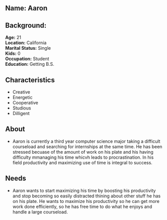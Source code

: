 
## Name: Aaron

## Background:
**Age:** 21  
**Location:** California   
**Marital Status:** Single  
**Kids:** 0  
**Occupation:** Student  
**Education:** Getting B.S. 

## Characteristics
* Creative
* Energetic
* Cooperative
* Studious 
* Dilligent


## About
 * Aaron is currently a third year computer science major taking a difficult courseload and searching for internships at the same time. He has been stressed becuase of the amount of work on his plate and his having difficulty mmanaging his time whicvh leads to procrastination. In his field productivity and maximizing use of time is integral to success.  
 
 ## Needs
* Aaron wants to start maximizing his time by boosting his productivity and stop becoming so easily distracted thining about other stuff he has on his plate. He wants to maximize his productivity so he can get more work done efficiently, so he has free time to do what he enjoys and handle a large courseload. 
